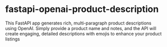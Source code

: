 # fastapi-openai-product-description
 This FastAPI app generates rich, multi-paragraph product descriptions using OpenAI. Simply provide a product name and notes, and the API will create engaging, detailed descriptions with emojis to enhance your product listings
